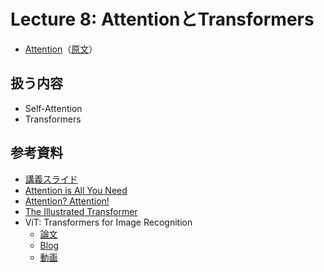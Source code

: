 # Lecture 8: AttentionとTransformers

- [Attention](./attention.md)（[原文](https://cs231n.github.io/attention/)）

## 扱う内容

- Self-Attention
- Transformers

## 参考資料

- [講義スライド](https://cs231n.stanford.edu/slides/2024/lecture_8.pdf)
- [Attention is All You Need](https://arxiv.org/abs/1706.03762)
- [Attention? Attention!](https://lilianweng.github.io/posts/2018-06-24-attention/)
- [The Illustrated Transformer](https://jalammar.github.io/illustrated-transformer/)
- ViT: Transformers for Image Recognition
    - [論文](https://arxiv.org/abs/2010.11929)
    - [Blog](https://research.google/blog/transformers-for-image-recognition-at-scale/?m=1)
    - [動画](https://www.youtube.com/watch?v=TrdevFK_am4)